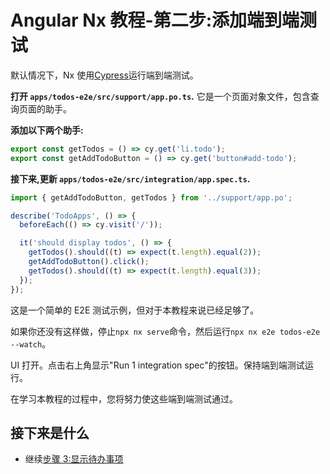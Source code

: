 # Angular Nx 教程-第二步:添加端到端测试

默认情况下，Nx 使用[Cypress](/cypress/overview)运行端到端测试。

**打开 `apps/todos-e2e/src/support/app.po.ts`.** 它是一个页面对象文件，包含查询页面的助手。

**添加以下两个助手:**

```typescript
export const getTodos = () => cy.get('li.todo');
export const getAddTodoButton = () => cy.get('button#add-todo');
```

**接下来,更新 `apps/todos-e2e/src/integration/app.spec.ts`.**

```typescript
import { getAddTodoButton, getTodos } from '../support/app.po';

describe('TodoApps', () => {
  beforeEach(() => cy.visit('/'));

  it('should display todos', () => {
    getTodos().should((t) => expect(t.length).equal(2));
    getAddTodoButton().click();
    getTodos().should((t) => expect(t.length).equal(3));
  });
});
```

这是一个简单的 E2E 测试示例，但对于本教程来说已经足够了。

如果你还没有这样做，停止`npx nx serve`命令，然后运行`npx nx e2e todos-e2e --watch`。

UI 打开。点击右上角显示"Run 1 integration spec"的按钮。保持端到端测试运行。

在学习本教程的过程中，您将努力使这些端到端测试通过。

## 接下来是什么

- 继续[步骤 3:显示待办事项](/angular-tutorial/03-display-todos)
